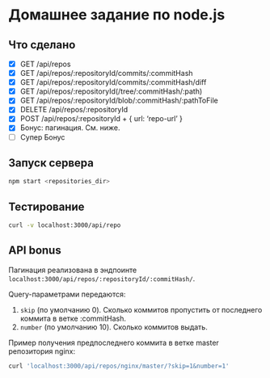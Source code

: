 # Домашнее задание по node.js

## Что сделано
- [x] GET /api/repos
- [x] GET /api/repos/:repositoryId/commits/:commitHash
- [x] GET /api/repos/:repositoryId/commits/:commitHash/diff
- [x] GET /api/repos/:repositoryId(/tree/:commitHash/:path)
- [x] GET /api/repos/:repositoryId/blob/:commitHash/:pathToFile
- [x] DELETE /api/repos/:repositoryId
- [x] POST /api/repos/:repositoryId + { url: ‘repo-url’ }
- [x] Бонус: пагинация. См. ниже.
- [ ] Супер Бонус

## Запуск сервера
```bash
npm start <repositories_dir>
```

## Тестирование
```bash
curl -v localhost:3000/api/repo
```

## API bonus
Пагинация реализована в эндпоинте `localhost:3000/api/repos/:repositoryId/:commitHash/`.  

Query-параметрами передаются:
1. `skip` (по умолчанию 0). Сколько коммитов пропустить от последнего коммита в ветке :commitHash.
2. `number` (по умолчанию 10). Сколько коммитов выдать.  

Пример получения предпоследнего коммита в ветке master репозитория nginx:
```bash
curl 'localhost:3000/api/repos/nginx/master/?skip=1&number=1'
```
